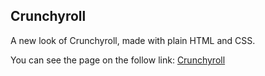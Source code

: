 ## Crunchyroll

A new look of Crunchyroll, made with plain HTML and CSS.

You can see the page on the follow link: [Crunchyroll](https://emanuelnav.github.io/new-crunchyroll/ "Crunchyroll")
